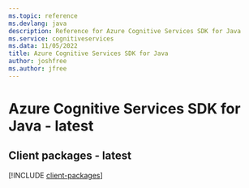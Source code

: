 ```yaml
---
ms.topic: reference
ms.devlang: java
description: Reference for Azure Cognitive Services SDK for Java
ms.service: cognitiveservices
ms.data: 11/05/2022
title: Azure Cognitive Services SDK for Java
author: joshfree
ms.author: jfree
---
```

# Azure Cognitive Services SDK for Java - latest

## Client packages - latest
[!INCLUDE [client-packages](cognitive-services-client-index.md)]